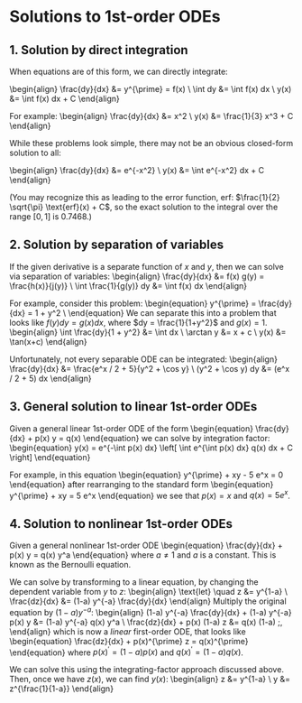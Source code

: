 # Solutions to 1st-order ODEs

## 1. Solution by direct integration

When equations are of this form, we can directly integrate:

\begin{align}
\frac{dy}{dx} &= y^{\prime} = f(x) \\
\int dy &= \int f(x) dx \\
y(x) &= \int f(x) dx + C
\end{align}

For example:
\begin{align}
\frac{dy}{dx} &= x^2 \\
y(x) &= \frac{1}{3} x^3 + C
\end{align}

While these problems look simple, there may not be an obvious closed-form solution to all:

\begin{align}
\frac{dy}{dx} &= e^{-x^2} \\
y(x) &= \int e^{-x^2} dx + C
\end{align}

(You may recognize this as leading to the error function, $\text{erf}$:
$\frac{1}{2} \sqrt{\pi} \text{erf}(x) + C$,
so the exact solution to the integral over the range $[0,1]$ is 0.7468.)

## 2. Solution by separation of variables

If the given derivative is a separate function of $x$ and $y$, then we can solve via separation of variables:
\begin{align}
\frac{dy}{dx} &= f(x) g(y) = \frac{h(x)}{j(y)} \\
\int \frac{1}{g(y)} dy &= \int f(x) dx
\end{align}

For example, consider this problem:
\begin{equation}
y^{\prime} = \frac{dy}{dx} = 1 + y^2 \\
\end{equation}
We can separate this into a problem that looks like $f(y) dy = g(x) dx$, where $dy = \frac{1}{1+y^2}$ and $g(x) = 1$.
\begin{align}
\int \frac{dy}{1 + y^2} &= \int dx \\
\arctan y &= x + c \\
y(x) &= \tan(x+c)
\end{align}

Unfortunately, not every separable ODE can be integrated:
\begin{align}
\frac{dy}{dx} &= \frac{e^x / 2 + 5}{y^2 + \cos y} \\
(y^2 + \cos y) dy &= (e^x / 2 + 5) dx
\end{align}

## 3. General solution to linear 1st-order ODEs

Given a general linear 1st-order ODE of the form
\begin{equation}
\frac{dy}{dx} + p(x) y = q(x)
\end{equation}
we can solve by integration factor:
\begin{equation}
y(x) = e^{-\int p(x) dx} \left[ \int e^{\int p(x) dx} q(x) dx + C \right]
\end{equation}

For example, in this equation
\begin{equation}
y^{\prime} + xy - 5 e^x = 0
\end{equation}
after rearranging to the standard form
\begin{equation}
y^{\prime} + xy = 5 e^x
\end{equation}
we see that $p(x) = x$ and $q(x) = 5e^x$.

## 4. Solution to nonlinear 1st-order ODEs

Given a general nonlinear 1st-order ODE
\begin{equation}
\frac{dy}{dx} + p(x) y = q(x) y^a 
\end{equation}
where $a \neq 1$ and $a$ is a constant. This is known as the Bernoulli equation.

We can solve by transforming to a linear equation, by changing the dependent variable from $y$ to $z$:
\begin{align}
\text{let} \quad z &= y^{1-a} \\
\frac{dz}{dx} &= (1-a) y^{-a} \frac{dy}{dx}
\end{align}
Multiply the original equation by $(1-a) y^{-a}$:
\begin{align}
(1-a) y^{-a} \frac{dy}{dx} + (1-a) y^{-a} p(x) y &= (1-a) y^{-a} q(x) y^a \\
\frac{dz}{dx} + p(x) (1-a) z &= q(x) (1-a) \;,
\end{align}
which is now a *linear* first-order ODE, that looks like
\begin{equation}
\frac{dz}{dx} + p(x)^{\prime} z = q(x)^{\prime}
\end{equation}
where $p(x)^{\prime} = (1-a) p(x)$ and $q(x)^{\prime} = (1-a)q(x)$. 

We can solve this using the integrating-factor approach discussed above. Then, once we have $z(x)$, we can find $y(x)$:
\begin{align}
z &= y^{1-a} \\
y &= z^{\frac{1}{1-a}}
\end{align}